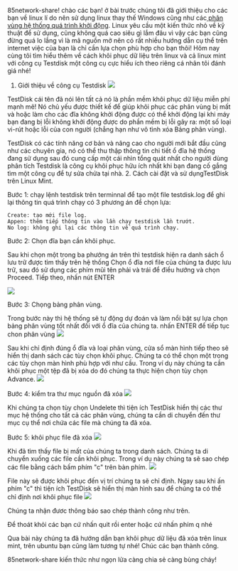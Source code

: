 85network-share! chào các bạn! ở bài trước chúng tôi đã giới thiệu cho các bạn về linux lí do nên sử dụng linux thay thế Windows cũng như các[ phân vùng hệ thống quá trình khởi động](https://85network-share.blogspot.com/2021/09/linux-phan-vung-o-ia-tren-he-thong.html). Linux yêu cầu một kiến thức nhỏ về kỹ thuật để sử dụng, cũng không quá cao siêu gì lắm đâu vì vậy các bạn cũng đừng quá lo lắng vì là mã nguồn mở nên có rất nhiều hướng dẫn cụ thể trên internet việc của bạn là chỉ cần lựa chọn phù hợp cho bạn thôi! Hôm nay cùng tôi tìm hiểu thêm về cách khôi phục dữ liệu trên linux và cả linux mint với công cụ Testdisk một công cụ cực hiểu ích theo  riêng cá nhân tôi đánh giá nhé!
1. Giới thiệu về công cụ Testdisk
![](https://images.viblo.asia/eadce44c-843b-4e02-a8b4-66d3501cc9e3.png)

TestDisk cái tên đã nói lên tất cả nó là phần mềm khôi phục dữ liệu miễn phí mạnh mẽ! Nó chủ yếu được thiết kế để giúp khôi phục các phân vùng bị mất và hoặc làm cho các đĩa không khởi động được có thể khởi động lại khi máy bạn đang bị lỗi không khởi động được do phần mềm bị lỗi gây ra: một số loại vi-rút hoặc lỗi của con người (chẳng hạn như vô tình xóa Bảng phân vùng).

TestDisk có các tính năng cơ bản và nâng cao cho người mới bắt đầu cũng như các chuyên gia, nó có thể thu thập thông tin chi tiết ổ đĩa hệ thống đang sử dụng sau đó cung cấp một cái nhìn tổng quát nhất cho người dùng phân tích Testdisk là công cụ khôi phục hữu ích nhất khi bạn đang cố gắng tìm một công cụ để tự sửa chửa tại nhà.
2. Cách cài đặt  và sử dụngTestDisk trên Linux Mint.

Bước 1: chạy lệnh testdisk trên terminnal để tạo một file testdisk.log để ghi lại thông tin quá trình chạy có 3 phương án để chọn lựa:

    Create: tạo mới file log.
    Appen: thêm tiếp thông tin vào lần chạy testdisk lần trướt.
    No log: không ghi lại các thông tin về quá trình chạy.

Bước 2: Chọn đĩa bạn cần khôi phục.

Sau khi chọn một trong ba phướng án trên thì testdisk hiện ra danh sách ổ lưu trữ được tìm thấy trên hệ thống Chọn ổ đĩa nơi file của chúng ta được lưu trữ, sau đó sử dụng các phím mũi tên phải và trái để điều hướng và chọn Proceed. Tiếp theo, nhấn nút ENTER

![](https://images.viblo.asia/d564b287-9b0b-4ee2-af4b-263f7f7426f3.png)

Bước 3: Chọng bảng phân vùng.

Trong bước này thì hệ thống sẽ tự động dự đoán và làm nổi bật sự lựa chọn bảng phân vùng tốt nhất đối với ổ đĩa của chúng ta. nhấn ENTER để tiếp tục
chon phân vùng
![](https://images.viblo.asia/a9241d64-7897-4c1a-9875-3eda521707f5.png)

Sau khi chỉ định đúng ổ đĩa và loại phân vùng, cửa sổ màn hình tiếp theo sẽ hiển thị danh sách các tùy chọn khôi phục. Chúng ta có thể chọn một trong các tùy chọn màn hình phù hợp với như cầu. Trong ví dụ này chúng ta cần khôi phục một tệp đã bị xóa do đó chúng ta thực hiện chọn tùy chọn Advance.
![](https://images.viblo.asia/dbfa1573-23b7-48a5-902b-5706a123d185.png)

Bước 4: kiểm tra thư mục nguồn đã xóa
![](https://images.viblo.asia/b71e3ce3-e5f9-4d25-95af-71467e3cb026.png)

Khi chúng ta chọn tùy chọn Undelete thì tiện ích TestDisk hiển thị các thư mục hệ thống cho tất cả các phân vùng, chúng ta cần di chuyển đến thư mục cụ thể nơi chứa các file mà chúng ta đã xóa.

Bước 5: khôi phục file đã xóa
![](https://images.viblo.asia/dfcd5894-d139-46a7-8379-7ce820fa36e9.png)

Khi đã tìm thấy file bị mất của chúng ta trong danh sách. Chúng ta di chuyển xuống các file cần khôi phục. Trong ví dụ này chúng ta sẽ sao chép các file bằng cách bấm phím "c" trên bàn phím. 
![](https://images.viblo.asia/9583fc42-f337-4a37-85a4-f038330d0d82.png)


File này sẽ được khôi phục đến vị trí chúng ta sẽ chỉ định. Ngay sau khi ấn phím "c" thì tiện ích TestDisk sẽ hiển thị màn hình sau để chúng ta có thể chỉ định nơi khôi phục file
![](https://images.viblo.asia/7737b715-3836-4b82-98e6-c3b5197af81c.png)

Chúng ta nhận đươc thông báo sao chép thành công như trên.

Để thoát khỏi các bạn cứ nhấn quit rồi enter hoặc cứ nhấn phím q nhé

Qua bài này chúng ta đã hướng dẫn bạn khôi phục dữ liệu đã xóa trên linux mint, trên ubuntu bạn cũng làm tương tự nhé! Chúc các bạn thành công.

85network-share kiến thức như ngọn lửa càng chia sẻ càng bùng cháy!